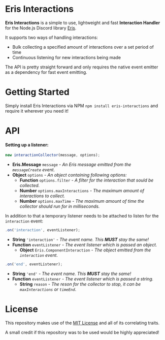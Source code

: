 # Eris Interactions
**Eris Interactions** is a simple to use, lightweight and fast **Interaction Handler** for the Node.js Discord library [Eris](https://www.npmjs.com/package/eris).

It supports two ways of handling interactions:
- Bulk collecting a specified amount of interactions over a set period of time
- Continuous listening for new interactions being made

The API is pretty straight forward and only requires the native event emitter as a dependency for fast event emitting.

# Getting Started
Simply install Eris Interactions via NPM `npm install eris-interactions` and require it wherever you need it!

# API 
#### Setting up a listener:
```js
new interactionCollector(message, options);
```
- **Eris.Message** `message` - *An Eris message emitted from the `messageCreate` event.*
- **Object** `options` - *An object containing following options:*
    - **Function** `options.filter` - *A filter for the interaction that sould be collected.*
    - **Number** `options.maxInteractions` - *The maximum amount of interactions to collect.*
    - **Number** `options.maxTime` - *The maximum amount of time the collector should run for in milliseconds.*

In addition to that a temporary listener needs to be attached to listen for the `interaction` event:
```js
.on('interaction', eventListener);
```
- **String** `'interaction'` - *The event name. This **MUST** stay the same!*
- **Function** `eventListener` - *The event listener which is passed an object.*
    - **Object** `Eris.ComponentInteraction` - *The object emitted from the `interaction` event*.
```js
.on('end', eventListener);
```
- **String** `'end'` - *The event name. This **MUST** stay the same!*
- **Function** `eventListener` - *The event listener which is passed a string.*
    - **String** `reason` - *The reson for the collector to stop, it can be `maxInteractions` or `timeEnd`*.

# License
This repository makes use of the [MIT License](https://opensource.org/licenses/MIT) and all of its correlating traits.

A small credit if this repository was to be used would be highly appreciated!
